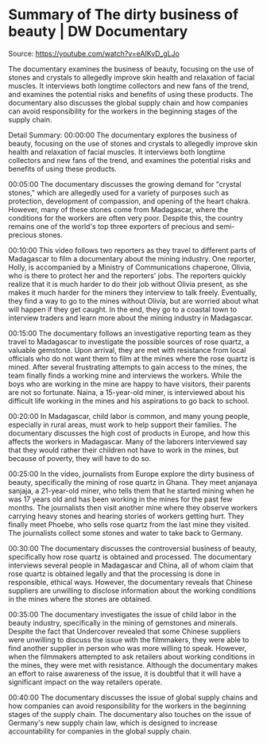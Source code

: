 # Summary of The dirty business of beauty | DW Documentary

Source: https://youtube.com/watch?v=eAIKvD_gLJo

The documentary examines the business of beauty, focusing on the use of stones and crystals to allegedly improve skin health and relaxation of facial muscles. It interviews both longtime collectors and new fans of the trend, and examines the potential risks and benefits of using these products. The documentary also discusses the global supply chain and how companies can avoid responsibility for the workers in the beginning stages of the supply chain.

Detail Summary: 
00:00:00
The documentary explores the business of beauty, focusing on the use of stones and crystals to allegedly improve skin health and relaxation of facial muscles. It interviews both longtime collectors and new fans of the trend, and examines the potential risks and benefits of using these products.

00:05:00
The documentary discusses the growing demand for "crystal stones," which are allegedly used for a variety of purposes such as protection, development of compassion, and opening of the heart chakra. However, many of these stones come from Madagascar, where the conditions for the workers are often very poor. Despite this, the country remains one of the world's top three exporters of precious and semi-precious stones.

00:10:00
This video follows two reporters as they travel to different parts of Madagascar to film a documentary about the mining industry. One reporter, Holly, is accompanied by a Ministry of Communications chaperone, Olivia, who is there to protect her and the reporters' jobs. The reporters quickly realize that it is much harder to do their job without Olivia present, as she makes it much harder for the miners they interview to talk freely. Eventually, they find a way to go to the mines without Olivia, but are worried about what will happen if they get caught. In the end, they go to a coastal town to interview traders and learn more about the mining industry in Madagascar.

00:15:00
The documentary follows an investigative reporting team as they travel to Madagascar to investigate the possible sources of rose quartz, a valuable gemstone. Upon arrival, they are met with resistance from local officials who do not want them to film at the mines where the rose quartz is mined. After several frustrating attempts to gain access to the mines, the team finally finds a working mine and interviews the workers. While the boys who are working in the mine are happy to have visitors, their parents are not so fortunate. Naina, a 15-year-old miner, is interviewed about his difficult life working in the mines and his aspirations to go back to school.

00:20:00
In Madagascar, child labor is common, and many young people, especially in rural areas, must work to help support their families. The documentary discusses the high cost of products in Europe, and how this affects the workers in Madagascar. Many of the laborers interviewed say that they would rather their children not have to work in the mines, but because of poverty, they will have to do so.

00:25:00
In the video, journalists from Europe explore the dirty business of beauty, specifically the mining of rose quartz in Ghana. They meet anjanaya sanjaja, a 21-year-old miner, who tells them that he started mining when he was 17 years old and has been working in the mines for the past few months. The journalists then visit another mine where they observe workers carrying heavy stones and hearing stories of workers getting hurt. They finally meet Phoebe, who sells rose quartz from the last mine they visited. The journalists collect some stones and water to take back to Germany.

00:30:00
The documentary discusses the controversial business of beauty, specifically how rose quartz is obtained and processed. The documentary interviews several people in Madagascar and China, all of whom claim that rose quartz is obtained legally and that the processing is done in responsible, ethical ways. However, the documentary reveals that Chinese suppliers are unwilling to disclose information about the working conditions in the mines where the stones are obtained.

00:35:00
The documentary investigates the issue of child labor in the beauty industry, specifically in the mining of gemstones and minerals. Despite the fact that Undercover revealed that some Chinese suppliers were unwilling to discuss the issue with the filmmakers, they were able to find another supplier in person who was more willing to speak. However, when the filmmakers attempted to ask retailers about working conditions in the mines, they were met with resistance. Although the documentary makes an effort to raise awareness of the issue, it is doubtful that it will have a significant impact on the way retailers operate.

00:40:00
The documentary discusses the issue of global supply chains and how companies can avoid responsibility for the workers in the beginning stages of the supply chain. The documentary also touches on the issue of Germany's new supply chain law, which is designed to increase accountability for companies in the global supply chain.

